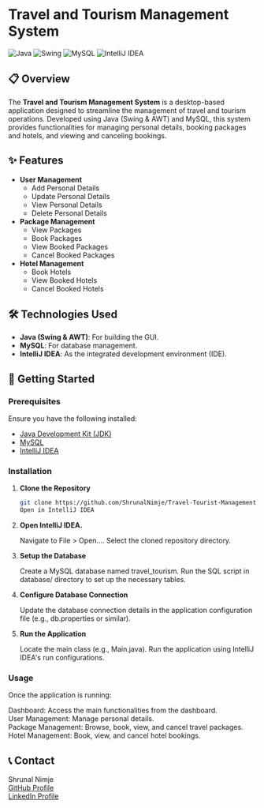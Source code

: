 # Travel and Tourism Management System

![Java](https://img.shields.io/badge/Java-ED8B00?style=for-the-badge&logo=java&logoColor=white)
![Swing](https://img.shields.io/badge/Swing-007396?style=for-the-badge&logo=java&logoColor=white)
![MySQL](https://img.shields.io/badge/MySQL-4479A1?style=for-the-badge&logo=mysql&logoColor=white)
![IntelliJ IDEA](https://img.shields.io/badge/IntelliJ%20IDEA-000000?style=for-the-badge&logo=intellij-idea&logoColor=white)

## 📋 Overview

The **Travel and Tourism Management System** is a desktop-based application designed to streamline the management of travel and tourism operations. Developed using Java (Swing & AWT) and MySQL, this system provides functionalities for managing personal details, booking packages and hotels, and viewing and canceling bookings.

## ✨ Features

- **User Management**
  - Add Personal Details
  - Update Personal Details
  - View Personal Details
  - Delete Personal Details
- **Package Management**
  - View Packages
  - Book Packages
  - View Booked Packages
  - Cancel Booked Packages
- **Hotel Management**
  - Book Hotels
  - View Booked Hotels
  - Cancel Booked Hotels

## 🛠️ Technologies Used

- **Java (Swing & AWT)**: For building the GUI.
- **MySQL**: For database management.
- **IntelliJ IDEA**: As the integrated development environment (IDE).

## 🚀 Getting Started

### Prerequisites

Ensure you have the following installed:

- [Java Development Kit (JDK)](https://www.oracle.com/java/technologies/javase-jdk11-downloads.html)
- [MySQL](https://dev.mysql.com/downloads/installer/)
- [IntelliJ IDEA](https://www.jetbrains.com/idea/download/)

### Installation

1. **Clone the Repository**
   ```bash
   git clone https://github.com/ShrunalNimje/Travel-Tourist-Management-System.git
   Open in IntelliJ IDEA

2. **Open IntelliJ IDEA.**
 
    Navigate to File > Open....
    Select the cloned repository directory.

3. **Setup the Database**
 
    Create a MySQL database named travel_tourism.
    Run the SQL script in database/ directory to set up the necessary tables.

4. **Configure Database Connection**

    Update the database connection details in the application configuration file (e.g., db.properties or similar).

5. **Run the Application**

    Locate the main class (e.g., Main.java).
    Run the application using IntelliJ IDEA's run configurations.

### Usage

Once the application is running:

  Dashboard: Access the main functionalities from the dashboard.<br>
  User Management: Manage personal details.<br>
  Package Management: Browse, book, view, and cancel travel packages.<br>
  Hotel Management: Book, view, and cancel hotel bookings.<br>

 ## 📞 Contact

  Shrunal Nimje<br>
  [GitHub Profile](https://github.com/ShrunalNimje)<br>
  [LinkedIn Profile](https://www.linkedin.com/in/shrunalnimje/)
